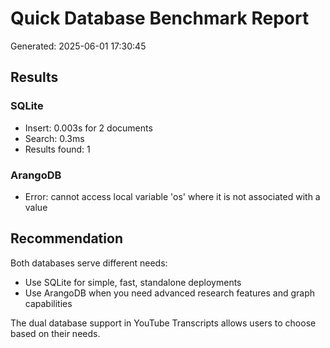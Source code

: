 # Quick Database Benchmark Report

Generated: 2025-06-01 17:30:45

## Results

### SQLite
- Insert: 0.003s for 2 documents
- Search: 0.3ms
- Results found: 1

### ArangoDB
- Error: cannot access local variable 'os' where it is not associated with a value

## Recommendation

Both databases serve different needs:
- Use SQLite for simple, fast, standalone deployments
- Use ArangoDB when you need advanced research features and graph capabilities

The dual database support in YouTube Transcripts allows users to choose based on their needs.
